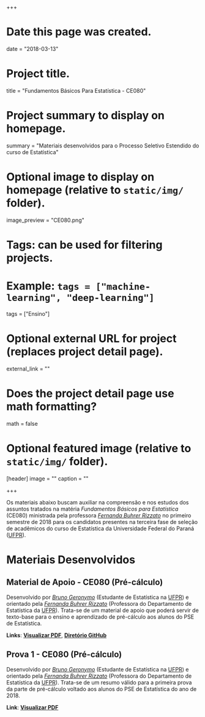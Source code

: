 +++
# Date this page was created.
date = "2018-03-13"

# Project title.
title = "Fundamentos Básicos Para Estatística - CE080"

# Project summary to display on homepage.
summary = "Materiais desenvolvidos para o Processo Seletivo Estendido do curso de Estatística"

# Optional image to display on homepage (relative to `static/img/` folder).
image_preview = "CE080.png"

# Tags: can be used for filtering projects.
# Example: `tags = ["machine-learning", "deep-learning"]`
tags = ["Ensino"]

# Optional external URL for project (replaces project detail page).
external_link = ""

# Does the project detail page use math formatting?
math = false

# Optional featured image (relative to `static/img/` folder).
[header]
image = ""
caption = ""

+++

Os materiais abaixo buscam auxiliar na compreensão e nos estudos dos assuntos tratados na matéria *Fundamentos Básicos para Estatística* (CE080) ministrada pela professora [*Fernanda Buhrer Rizzato*](http://leg.ufpr.br/doku.php/pessoais:fernanda) no primeiro semestre de 2018 para os candidatos presentes na terceira fase de seleção de acadêmicos do curso de Estatística da Universidade Federal do Paraná ([UFPR](http://www.ufpr.br/)).

# Materiais Desenvolvidos

## Material de Apoio - CE080 (Pré-cálculo)

Desenvolvido por [*Bruno Geronymo*](https://bgeronymo.github.io) (Estudante de Estatística na [UFPR](http://www.ufpr.br)) e orientado pela [*Fernanda Buhrer Rizzato*](http://leg.ufpr.br/doku.php/pessoais:fernanda) (Professora do Departamento de Estatística da [UFPR](http://www.ufpr.br)). Trata-se de um material de apoio que poderá servir de texto-base para o ensino e aprendizado de pré-cálculo aos alunos do PSE de Estatística.

**Links**: [**Visualizar PDF**](https://bgeronymo;github.io/projetos/pse-2018/ce080.pdf), [**Diretório GitHub**](https://github.com/BGeronymo/Monitoria-CE080) 

## Prova 1 - CE080 (Pré-cálculo)

Desenvolvido por [*Bruno Geronymo*](https://bgeronymo.github.io) (Estudante de Estatística na [UFPR](http://www.ufpr.br)) e orientado pela [*Fernanda Buhrer Rizzato*](http://leg.ufpr.br/doku.php/pessoais:fernanda) (Professora do Departamento de Estatística da [UFPR](http://www.ufpr.br)). Trata-se de um resumo válido para a primeira prova da parte de pré-cálculo voltado aos alunos do PSE de Estatística do ano de 2018.

**Link**: [**Visualizar PDF**](https://bgeronymo.github.io/projetos/pse-2018/prova1.pdf)
